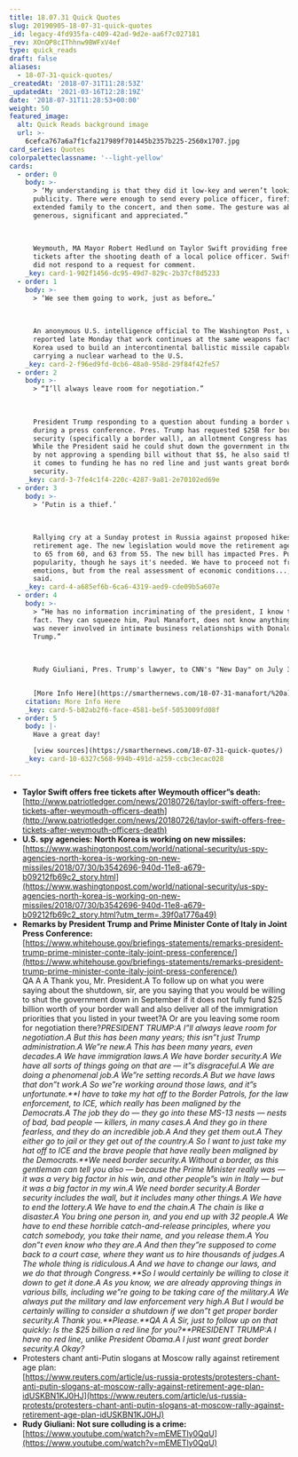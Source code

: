 ```yaml
---
title: 18.07.31 Quick Quotes
slug: 20190905-18-07-31-quick-quotes
_id: legacy-4fd935fa-c409-42ad-9d2e-aa6f7c027181
_rev: XOnQP8cIThhnw9BWFxV4ef
type: quick_reads
draft: false
aliases:
  - 18-07-31-quick-quotes/
_createdAt: '2018-07-31T11:28:53Z'
_updatedAt: '2021-03-16T12:28:19Z'
date: '2018-07-31T11:28:53+00:00'
weight: 50
featured_image:
  alt: Quick Reads background image
  url: >-
    6cefca767a6a7f1cfa217989f701445b2357b225-2560x1707.jpg
card_series: Quotes
colorpaletteclassname: '--light-yellow'
cards:
  - order: 0
    body: >-
      > ‘My understanding is that they did it low-key and weren’t looking for
      publicity. There were enough to send every police officer, firefighter and
      extended family to the concert, and then some. The gesture was absolutely
      generous, significant and appreciated.”  
        
        
        
      Weymouth, MA Mayor Robert Hedlund on Taylor Swift providing free concert
      tickets after the shooting death of a local police officer. Swift's camp
      did not respond to a request for comment.
    _key: card-1-902f1456-dc95-49d7-829c-2b37cf8d5233
  - order: 1
    body: >-
      > ‘We see them going to work, just as before…’  
        
        
        
      An anonymous U.S. intelligence official to The Washington Post, which
      reported late Monday that work continues at the same weapons factory North
      Korea used to build an intercontinental ballistic missile capable of
      carrying a nuclear warhead to the U.S.
    _key: card-2-f96ed9fd-0cb6-48a0-958d-29f84f42fe57
  - order: 2
    body: >-
      > “I’ll always leave room for negotiation.”  
        
        
        
      President Trump responding to a question about funding a border wall
      during a press conference. Pres. Trump has requested $25B for border
      security (specifically a border wall), an allotment Congress has not met.
      While the President said he could shut down the government in the future
      by not approving a spending bill without that $$, he also said that when
      it comes to funding he has no red line and just wants great border
      security.
    _key: card-3-7fe4c1f4-220c-4287-9a81-2e70102ed69e
  - order: 3
    body: >-
      > ‘Putin is a thief.’  
        
        
        
      Rallying cry at a Sunday protest in Russia against proposed hikes to the
      retirement age. The new legislation would move the retirement age for men
      to 65 from 60, and 63 from 55. The new bill has impacted Pres. Putin's
      popularity, though he says it's needed. We have to proceed not from
      emotions, but from the real assessment of economic conditions..., Putin
      said.
    _key: card-4-a685ef6b-6ca6-4319-aed9-cde09b5a607e
  - order: 4
    body: >-
      > “He has no information incriminating of the president, I know that for a
      fact. They can squeeze him, Paul Manafort, does not know anything …. he
      was never involved in intimate business relationships with Donald
      Trump.”  
        
        
        
      Rudy Giuliani, Pres. Trump's lawyer, to CNN's "New Day" on July 30


      [More Info Here](https://smarthernews.com/18-07-31-manafort/%20a)
    citation: More Info Here
    _key: card-5-b82ab2f6-face-4581-be5f-5053009fd08f
  - order: 5
    body: |-
      Have a great day!

      [view sources](https://smarthernews.com/18-07-31-quick-quotes/)
    _key: card-10-6327c568-994b-491d-a259-ccbc3ecac028

---
```

* **Taylor Swift offers free tickets after Weymouth officer”s death:**  
[http://www.patriotledger.com/news/20180726/taylor-swift-offers-free-tickets-after-weymouth-officers-death](http://www.patriotledger.com/news/20180726/taylor-swift-offers-free-tickets-after-weymouth-officers-death)
* **U.S. spy agencies: North Korea is working on new missiles:**  
[https://www.washingtonpost.com/world/national-security/us-spy-agencies-north-korea-is-working-on-new-missiles/2018/07/30/b3542696-940d-11e8-a679-b09212fb69c2_story.html](https://www.washingtonpost.com/world/national-security/us-spy-agencies-north-korea-is-working-on-new-missiles/2018/07/30/b3542696-940d-11e8-a679-b09212fb69c2_story.html?utm_term=.39f0a1776a49)
* **Remarks by President Trump and Prime Minister Conte of Italy in Joint Press Conference:**  
[https://www.whitehouse.gov/briefings-statements/remarks-president-trump-prime-minister-conte-italy-joint-press-conference/](https://www.whitehouse.gov/briefings-statements/remarks-president-trump-prime-minister-conte-italy-joint-press-conference/)  
QA A A Thank you, Mr. President.A To follow up on what you were saying about the shutdown, sir, are you saying that you would be willing to shut the government down in September if it does not fully fund $25 billion worth of your border wall and also deliver all of the immigration priorities that you listed in your tweet?A Or are you leaving some room for negotiation there?_PRESIDENT TRUMP:A I”ll always leave room for negotiation.A But this has been many years; this isn”t just Trump administration.A We”re new.A This has been many years, even decades.A We have immigration laws.A We have border security.A We have all sorts of things going on that are — it”s disgraceful.A We are doing a phenomenal job.A We”re setting records.A But we have laws that don”t work.A So we”re working around those laws, and it”s unfortunate.**I have to take my hat off to the Border Patrols, for the law enforcement, to ICE, which really has been maligned by the Democrats.A The job they do — they go into these MS-13 nests — nests of bad, bad people — killers, in many cases.A And they go in there fearless, and they do an incredible job.A And they get them out.A They either go to jail or they get out of the country.A So I want to just take my hat off to ICE and the brave people that have really been maligned by the Democrats.**We need border security.A Without a border, as this gentleman can tell you also — because the Prime Minister really was — it was a very big factor in his win, and other people”s win in Italy — but it was a big factor in my win.A We need border security.A Border security includes the wall, but it includes many other things.A We have to end the lottery.A We have to end the chain.A The chain is like a disaster.A You bring one person in, and you end up with 32 people.A We have to end these horrible catch-and-release principles, where you catch somebody, you take their name, and you release them.A You don”t even know who they are.A And then they”re supposed to come back to a court case, where they want us to hire thousands of judges.A The whole thing is ridiculous.A And we have to change our laws, and we do that through Congress.**So I would certainly be willing to close it down to get it done.A As you know, we are already approving things in various bills, including we”re going to be taking care of the military.A We always put the military and law enforcement very high.A But I would be certainly willing to consider a shutdown if we don”t get proper border security.A Thank you.**Please.**QA A A Sir, just to follow up on that quickly: Is the $25 billion a red line for you?**PRESIDENT TRUMP:A I have no red line, unlike President Obama.A I just want great border security.A Okay?_
* Protesters chant anti-Putin slogans at Moscow rally against retirement age plan:  
[https://www.reuters.com/article/us-russia-protests/protesters-chant-anti-putin-slogans-at-moscow-rally-against-retirement-age-plan-idUSKBN1KJ0HJ](https://www.reuters.com/article/us-russia-protests/protesters-chant-anti-putin-slogans-at-moscow-rally-against-retirement-age-plan-idUSKBN1KJ0HJ)
* **Rudy Giuliani: Not sure colluding is a crime:**  
[https://www.youtube.com/watch?v=mEMETly0QqU](https://www.youtube.com/watch?v=mEMETly0QqU)